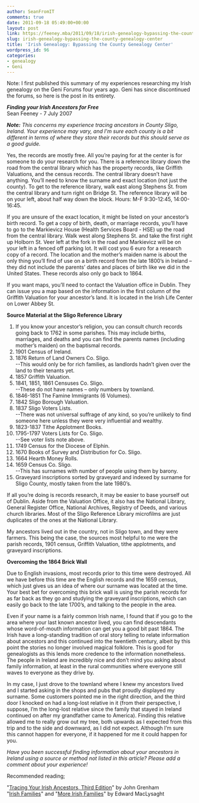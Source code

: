 ```yaml
---
author: SeanFromIT
comments: true
date: 2011-09-18 05:49:00+00:00
layout: post
link: https://feeney.mba/2011/09/18/irish-genealogy-bypassing-the-county-genealogy-center/
slug: irish-genealogy-bypassing-the-county-genealogy-center
title: 'Irish Genealogy: Bypassing the County Genealogy Center'
wordpress_id: 96
categories:
- genealogy
- Geni
---
```


Note: I first published this summary of my experiences researching my Irish genealogy on the Geni Forums four years ago. Geni has since discontinued the forums, so here is the post in its entirety.  
  
  


_**Finding your Irish Ancestors for Free**_  
Sean Feeney - 7 July 2007

_**Note:** This concerns my experience tracing ancestors in County Sligo, Ireland. Your experience may vary, and I'm sure each county is a bit different in terms of where they store their records but this should serve as a good guide._

Yes, the records are mostly free. All you’re paying for at the center is for someone to do your research for you. There is a reference library down the road from the central library which has the property records, like Griffith Valuations, and the census records. The central library doesn’t have anything. You’ll need to know the surname and exact location (not just the county). To get to the reference library, walk east along Stephens St. from the central library and turn right on Bridge St. The reference library will be on your left, about half way down the block. Hours: M-F 9:30-12:45, 14:00-16:45.

If you are unsure of the exact location, it might be listed on your ancestor’s birth record. To get a copy of birth, death, or marriage records, you’ll have to go to the Markievicz House (Health Services Board - HSE) up the road from the central library. Walk west along Stephens St. and take the first right up Holborn St. Veer left at the fork in the road and Markievicz will be on your left in a fenced off parking lot. It will cost you 6 euro for a research copy of a record. The location and the mother’s maiden name is about the only thing you’ll find of use on a birth record from the late 1800’s in Ireland – they did not include the parents’ dates and places of birth like we did in the United States. These records also only go back to 1864.

If you want maps, you’ll need to contact the Valuation office in Dublin. They can issue you a map based on the information in the first column of the Griffith Valuation for your ancestor’s land. It is located in the Irish Life Center on Lower Abbey St.

**Source Material at the Sligo Reference Library**

  1. If you know your ancestor’s religion, you can consult church records going back to 1762 in some parishes. This may include births, marriages, and deaths and you can find the parents names (including mother’s maiden) on the baptismal records.
  2. 1901 Census of Ireland.
  3. 1876 Return of Land Owners Co. Sligo.  
--This would only be for rich families, as landlords hadn’t given over the land to their tenants yet.
  4. 1857 Griffith Valuation.
  5. 1841, 1851, 1861 Censuses Co. Sligo.  
--These do not have names – only numbers by townland.
  6. 1846-1851 The Famine Immigrants (6 Volumes).
  7. 1842 Sligo Borough Valuation.
  8. 1837 Sligo Voters Lists.  
--There was not universal suffrage of any kind, so you’re unlikely to find someone here unless they were very influential and wealthy.
  9. 1823-1837 Tithe Applotment Books.
  10. 1795-1797 Voters Lists for Co. Sligo.  
--See voter lists note above.
  11. 1749 Census for the Diocese of Elphin.
  12. 1670 Books of Survey and Distribution for Co. Sligo.
  13. 1664 Hearth Money Rolls.
  14. 1659 Census Co. Sligo.  
--This has surnames with number of people using them by barony.
  15. Graveyard inscriptions sorted by graveyard and indexed by surname for Sligo County, mostly taken from the late 1980’s.

If all you’re doing is records research, it may be easier to base yourself out of Dublin. Aside from the Valuation Office, it also has the National Library, General Register Office, National Archives, Registry of Deeds, and various church libraries. Most of the Sligo Reference Library microfilms are just duplicates of the ones at the National Library.

My ancestors lived out in the country, not in Sligo town, and they were farmers. This being the case, the sources most helpful to me were the parish records, 1901 census, Griffith Valuation, tithe applotments, and graveyard inscriptions.

**Overcoming the 1864 Brick Wall**

Due to English invasions, most records prior to this time were destroyed. All we have before this time are the English records and the 1659 census, which just gives us an idea of where our surname was located at the time. Your best bet for overcoming this brick wall is using the parish records for as far back as they go and studying the graveyard inscriptions, which can easily go back to the late 1700’s, and talking to the people in the area.

Even if your name is a fairly common Irish name, I found that if you go to the area where your last known ancestor lived, you can find descendants whose word-of-mouth information can get you a good bit past 1864. The Irish have a long-standing tradition of oral story telling to relate information about ancestors and this continued into the twentieth century, albeit by this point the stories no longer involved magical folklore. This is good for genealogists as this lends more credence to the information nonetheless. The people in Ireland are incredibly nice and don’t mind you asking about family information, at least in the rural communities where everyone still waves to everyone as they drive by.

In my case, I just drove to the townland where I knew my ancestors lived and I started asking in the shops and pubs that proudly displayed my surname. Some customers pointed me in the right direction, and the third door I knocked on had a long-lost relative in it (from their perspective, I suppose, I’m the long-lost relative since the family that stayed in Ireland continued on after my grandfather came to America). Finding this relative allowed me to really grow out my tree, both upwards as I expected from this trip and to the side and downward, as I did not expect. Although I’m sure this cannot happen for everyone, if it happened for me it could happen for you.

_Have you been successful finding information about your ancestors in Ireland using a source or method not listed in this article? Please add a comment about your experience!_

Recommended reading;

"[Tracing Your Irish Ancestors, Third Edition](http://www.amazon.com/gp/product/080631768X?ie=UTF8&tag=ufoundergroun-20&linkCode=as2&camp=1789&creative=9325&creativeASIN=080631768X)" by John Grenham  
"[Irish Families](http://www.amazon.com/gp/product/0716523647/ref=as_li_ss_tl?ie=UTF8&tag=ufoundergroun-20&linkCode=as2&camp=217145&creative=399369&creativeASIN=0716523647)" and "[More Irish Families](http://www.amazon.com/gp/product/0716526042/ref=as_li_ss_tl?ie=UTF8&tag=ufoundergroun-20&linkCode=as2&camp=217145&creative=399373&creativeASIN=0716526042)" by Edward MacLysaght
